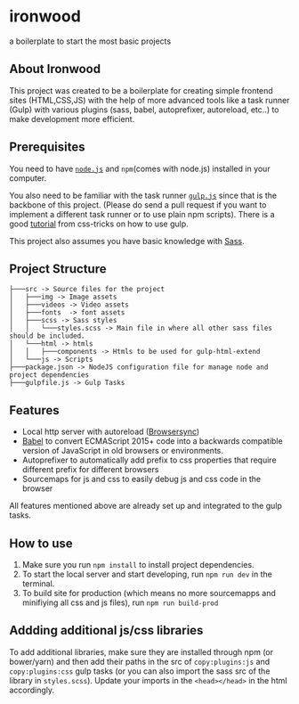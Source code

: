 # ironwood
a boilerplate to start the most basic projects

## About Ironwood
This project was created to be a boilerplate for creating simple frontend sites (HTML,CSS,JS) with the help of more advanced tools like a task runner (Gulp) with various plugins (sass, babel, autoprefixer, autoreload, etc..) to make development more efficient.

## Prerequisites
You need to have [`node.js`](https://nodejs.org/en/) and `npm`(comes with node.js) installed in your computer.

You also need to be familiar with the task runner [`gulp.js`](https://gulpjs.com/) since that is the backbone of this project. (Please do send a pull request if you want to implement a different task runner or to use plain npm scripts). There is a good [tutorial](https://css-tricks.com/gulp-for-beginners/) from css-tricks on how to use gulp.

This project also assumes you have basic knowledge with [Sass](https://sass-lang.com/).

## Project Structure
```
├───src -> Source files for the project
│   ├───img -> Image assets
│   ├───videos -> Video assets
│   ├───fonts  -> font assets
│   ├───scss -> Sass styles
│   │   └───styles.scss -> Main file in where all other sass files should be included.
│   └───html -> htmls 
│   │   ├───components -> Htmls to be used for gulp-html-extend
│   └───js -> Scripts
├───package.json -> NodeJS configuration file for manage node and project dependencies
├───gulpfile.js -> Gulp Tasks
```

## Features
* Local http server with autoreload ([Browsersync](https://browsersync.io/))
* [Babel](https://babeljs.io/docs/en/index.html)  to convert ECMAScript 2015+ code into a backwards compatible version of JavaScript in old browsers or environments.
* Autoprefixer to automatically add prefix to css properties that require different prefix for different browsers
* Sourcemaps for js and css to easily debug js and css code in the browser

All features mentioned above are already set up and integrated to the gulp tasks.

## How to use
1. Make sure you run `npm install` to install project dependencies.
2. To start the local server and start developing, run `npm run dev` in the terminal.
3. To build site for production (which means no more sourcemapps and minifiying all css and js files), run `npm run build-prod`

## Addding additional js/css libraries

To add additional libraries, make sure they are installed through npm (or bower/yarn) and then add their paths in the src of `copy:plugins:js` and `copy:plugins:css` gulp tasks (or you can also import the sass src of the library in `styles.scss`). 
Update your imports in the `<head></head>` in the html accordingly.
